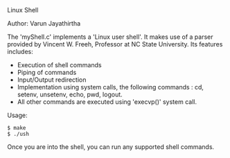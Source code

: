 Linux Shell

Author: Varun Jayathirtha

The 'myShell.c' implements a 'Linux user shell'. It makes use of a parser provided by Vincent W. Freeh, Professor at NC State University. Its features includes:
- Execution of shell commands
- Piping of commands
- Input/Output redirection
- Implementation using system calls, the following commands : cd, setenv, unsetenv, echo, pwd, logout.
- All other commands are executed using 'execvp()' system call.


Usage:
```shell
$ make
$ ./ush
```
Once you are into the shell, you can run any supported shell commands.
